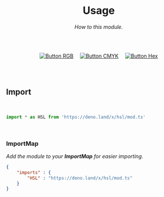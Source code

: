 
<br>

<div align = center>

# Usage

*How to this module.*

<br>
<br>

[![Button RGB]][RGB]   
[![Button CMYK]][CMYK]   
[![Button Hex]][Hex]

</div>

<br>
<br>

## Import

<br>

```JavaScript
import * as HSL from 'https://deno.land/x/hsl/mod.ts'
```

<br>

### ImportMap

*Add the module to your **ImportMap** for easier importing.*

```JSON
{
    "imports" : {
        "HSL" : "https://deno.land/x/hsl/mod.ts"
    }
}
```

<br>


<!----------------------------------------------------------------------------->

[CMYK]: Sources/CMYK.md
[RGB]: Sources/RGB.md
[Hex]: Sources/Hex.md


<!---------------------------------[ Buttons ]--------------------------------->

[Button CMYK]: https://img.shields.io/badge/CMYK-04ACE6?style=for-the-badge
[Button RGB]: https://img.shields.io/badge/RGB-37814A?style=for-the-badge
[Button Hex]: https://img.shields.io/badge/Hex-EF2D5E?style=for-the-badge
